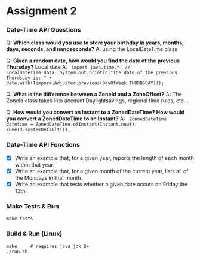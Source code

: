 # Assignment 2

### Date-Time API Questions
Q: <b>Which class would you use to store your birthday in years, months, days, seconds, and nanoseconds?</b>
A: using the LocalDateTime class

Q: <b>Given a random date, how would you find the date of the previous Thursday?</b>
Local date
A: 
<code>
import java.time.*;
// LocalDateTime data;
System.out.println("The date of the previous Thurdsday is: " +
                   date.with(TemporalAdjuster.previous(DayOfWeek.THURDSDAY)));
</code>

Q: <b>What is the difference between a ZoneId and a ZoneOffset?</b>
A: The ZoneId class takes into account Daylightsavings, regional time rules, etc...

Q: <b>How would you convert an Instant to a ZonedDateTime? How would you convert a ZonedDateTime to an Instant?</b>
A: 
<code>
ZonoedDateTime datetime = ZonedDateTime.ofInstant(Instant.now(), ZoneId.systemDefault());
</code>
       
### Date-Time API Functions
- [x] Write an example that, for a given year, reports the length of each month within that year.
- [x] Write an example that, for a given month of the current year, lists all of the Mondays in that month.
- [x] Write an example that tests whether a given date occurs on Friday the 13th.

### Make Tests & Run
```
make tests
```

### Build & Run (Linux)
```
make     # requires java jdk 8+
./run.sh
```
